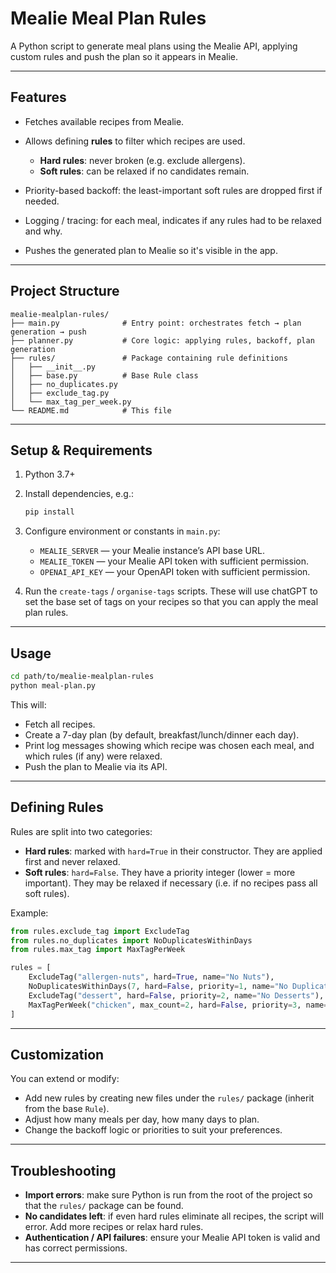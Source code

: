 # Mealie Meal Plan Rules

A Python script to generate meal plans using the Mealie API, applying custom rules and push the plan so it appears in Mealie.

---

## Features

* Fetches available recipes from Mealie.
* Allows defining **rules** to filter which recipes are used.

  * **Hard rules**: never broken (e.g. exclude allergens).
  * **Soft rules**: can be relaxed if no candidates remain.
* Priority-based backoff: the least-important soft rules are dropped first if needed.
* Logging / tracing: for each meal, indicates if any rules had to be relaxed and why.
* Pushes the generated plan to Mealie so it's visible in the app.

---

## Project Structure

```
mealie-mealplan-rules/
├── main.py              # Entry point: orchestrates fetch → plan generation → push
├── planner.py           # Core logic: applying rules, backoff, plan generation
├── rules/               # Package containing rule definitions
│   ├── __init__.py
│   ├── base.py          # Base Rule class
│   ├── no_duplicates.py  
│   ├── exclude_tag.py
│   └── max_tag_per_week.py
└── README.md            # This file
```

---

## Setup & Requirements

1. Python 3.7+

2. Install dependencies, e.g.:

   ```bash
   pip install
   ```

3. Configure environment or constants in `main.py`:

   * `MEALIE_SERVER` — your Mealie instance’s API base URL.
   * `MEALIE_TOKEN` — your Mealie API token with sufficient permission.
   * `OPENAI_API_KEY` — your OpenAPI token with sufficient permission.

4. Run the `create-tags` / `organise-tags` scripts. These will use chatGPT to set the base set of tags on your recipes 
so that you can apply the meal plan rules. 
---

## Usage

```bash
cd path/to/mealie-mealplan-rules
python meal-plan.py
```

This will:

* Fetch all recipes.
* Create a 7-day plan (by default, breakfast/lunch/dinner each day).
* Print log messages showing which recipe was chosen each meal, and which rules (if any) were relaxed.
* Push the plan to Mealie via its API.

---

## Defining Rules

Rules are split into two categories:

* **Hard rules**: marked with `hard=True` in their constructor. They are applied first and never relaxed.
* **Soft rules**: `hard=False`. They have a priority integer (lower = more important). They may be relaxed if necessary (i.e. if no recipes pass all soft rules).

Example:

```python
from rules.exclude_tag import ExcludeTag
from rules.no_duplicates import NoDuplicatesWithinDays
from rules.max_tag import MaxTagPerWeek

rules = [
    ExcludeTag("allergen-nuts", hard=True, name="No Nuts"),
    NoDuplicatesWithinDays(7, hard=False, priority=1, name="No Duplicates (7d)"),
    ExcludeTag("dessert", hard=False, priority=2, name="No Desserts"),
    MaxTagPerWeek("chicken", max_count=2, hard=False, priority=3, name="Max 2 Chicken/Week"),
]
```

---

## Customization

You can extend or modify:

* Add new rules by creating new files under the `rules/` package (inherit from the base `Rule`).
* Adjust how many meals per day, how many days to plan.
* Change the backoff logic or priorities to suit your preferences.

---

## Troubleshooting

* **Import errors**: make sure Python is run from the root of the project so that the `rules/` package can be found.
* **No candidates left**: if even hard rules eliminate all recipes, the script will error. Add more recipes or relax hard rules.
* **Authentication / API failures**: ensure your Mealie API token is valid and has correct permissions.

---
